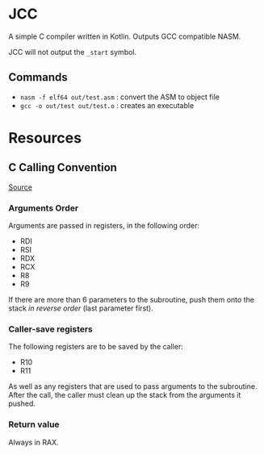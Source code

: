 # JCC

A simple C compiler written in Kotlin.
Outputs GCC compatible NASM.

JCC will not output the `_start` symbol.

## Commands

- `nasm -f elf64 out/test.asm` : convert the ASM to object file
- `gcc -o out/test out/test.o` : creates an executable

# Resources

## C Calling Convention

[Source](https://aaronbloomfield.github.io/pdr/book/x86-64bit-ccc-chapter.pdf)

### Arguments Order

Arguments are passed in registers, in the following order:

- RDI
- RSI
- RDX
- RCX
- R8
- R9

If there are more than 6 parameters to the subroutine, push them onto the stack
*in reverse order* (last parameter first).

### Caller-save registers

The following registers are to be saved by the caller:

- R10
- R11

As well as any registers that are used to pass arguments to the subroutine.
After the call, the caller must clean up the stack from the arguments it pushed.

### Return value

Always in RAX.